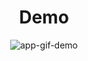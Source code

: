 <h1 align="center">Demo</h1>

<p align="center">
  <img alt="app-gif-demo" src="./dialog-simulator-gif-demo.gif">
</p>
